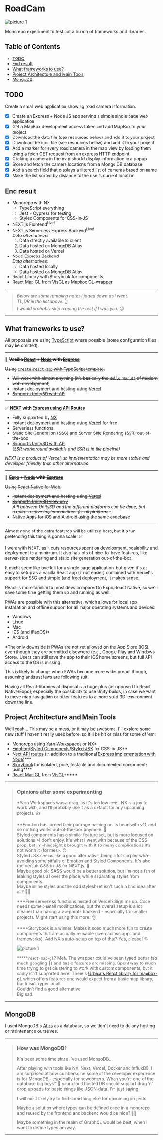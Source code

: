 # RoadCam <!-- omit in toc -->

[![picture 1](images/roadcam-demo.png)](https://roadcam.vercel.app/) 

Monorepo experiment to test out a bunch of frameworks and libraries.

## Table of Contents <!-- omit in toc -->

- [TODO](#todo)
- [End result](#end-result)
- [What frameworks to use?](#what-frameworks-to-use)
- [Project Architecture and Main Tools](#project-architecture-and-main-tools)
- [MongoDB](#mongodb)

## TODO

Create a small web application showing road camera information.

- [x] Create an Express + Node JS app serving a simple single page web application
- [x] Get a MapBox development access token and add MapBox to your project
- [x] Download the data file (see resources below) and add it to your project
- [x] Download the icon file (see resources below) and add it to your project
- [x] Add a marker for every road camera in the map view by loading them using a fetch GET
request from an express HTTP endpoint
- [x] Clicking a camera in the map should display information in a popup
- [x] Store and fetch the camera locations from a Mongo DB database
- [x] Add a search field that displays a filtered list of cameras based on name
- [x] Make the list sorted by distance to the user’s current location

<!-- ### Resources

- [Road cameras geoJSON](https://www.dropbox.com/sh/5cibj2j7idvuynw/AACxDaarpU0EI1GR-bG8xXoga?dl=0)
- [Road camera icon](https://www.dropbox.com/s/kvvpk3rq57jdskd/camera%402x.png?dl=0) -->

## End result

- Monorepo with NX
  - TypeScript everything
  - Jest + Cypress for testing
  - Styled Components for CSS-in-JS
- NEXT.js Frontend<sup>Live!</sup>
- NEXT.js Serverless Express Backend<sup>Live!</sup>  
*Data alternatives:*
  1. Data directly available to client
  2. Data hosted on MongoDB Atlas
  3. Data hosted on Vercel
- Node Express Backend  
*Data alternatives:*
  - Data hosted locally
  - Data hosted on MongoDB Atlas
- React Library with Storybook for components
- React Map GL from VisGL as Mapbox GL-wrapper

---

>_Below are some rambling notes I jotted down as I went._  
>_TL;DR in the list above._ 👆  
>_I would probably skip reading the rest if I was you._ 😉

---

## What frameworks to use?

All proposals are using [TypeScript](https://www.typescriptlang.org/) where possible (some configuration files may be omitted).

---


🚫 **~~Vanilla [React](https://reactjs.org/) + [Node](https://docs.expo.io/workflow/web/) with [Express](https://expressjs.com/)~~**

~~Using [`create-react-app` with TypeScript template](https://create-react-app.dev/docs/adding-typescript/).~~

- ~~Will work with almost anything (it's basically the `Hello World!` of modern web development)~~
- ~~Instant deployment and hosting using [Vercel](https://vercel.com/)~~
- ~~[Supports Unity3D with API](https://www.npmjs.com/package/react-unity-webgl)~~

---

✅ **[NEXT](https://nextjs.org/) with [Express using API Routes](https://vercel.com/guides/using-express-with-vercel)**

- Fully supported by [NX](https://nx.dev/latest/react/guides/nextjs)
- Instant deployment and hosting using [Vercel](https://vercel.com/) for free
- Serverless functions
- Static Site Generation (SSG) and Server Side Rendering (SSR) out-of-the-box
- [Supports Unity3D with API](https://www.npmjs.com/package/react-unity-webgl)  
_([SSR workaround available](https://github.com/jeffreylanters/react-unity-webgl/issues/139#issuecomment-790525055) and [SSR is in the pipeline](https://github.com/jeffreylanters/react-unity-webgl/issues/139#issuecomment-790476259))_

_NEXT is a product of Vercel, so implementation may be more stable and developer friendly than other alternatives_

---

🚫 **~~[Expo](https://expo.io/) + [Node](https://docs.expo.io/workflow/web/) with [Express](https://expressjs.com/)~~**

~~Using [React Native for Web](https://docs.expo.io/workflow/web/).~~

- ~~Instant deployment and hosting using [Vercel](https://vercel.com/)~~
- ~~[Supports Unity3D view only](https://www.npmjs.com/package/react-unity-webgl)~~  
~~_API between Unity3D and the different platforms can be done, but requires native implementations for all platforms._~~
- ~~Native Apps for iOS and Android using the same codebase~~

---

Almost none of the extra features will be utilized here, but it's fun pretending this thing is gonna scale. 📈

I went with NEXT, as it cuts resources spent on development, scalability and deployment to a minimum. It also has lots of nice-to-have features, like server-side rendering and static site generation out-of-the-box.

It might seem like overkill for a single page application, but given it's as easy to setup as a vanilla React app (if not easier) combined with Vercel's support for SSG and simple (and free) deployment, it makes sense.

React is more familiar to most devs compared to Expo/React Native, so we'll save some time getting them up and running as well.

PWAs are possible with this alternative, which allows for local app installation and offline support for all major operating systems and devices:

- Windows
- Linux
- Mac
- iOS (and iPadOS)\*
- Android

\*The only downside is PWAs are not yet allowed on the App Store (iOS), even though they are permitted elsewhere (e.g., Google Play and Windows Store). Users can still save the app to their iOS home screens, but full API access to the OS is missing.

This is likely to change when PWAs become more widespread, though, assuming antitrust laws are following suit.

Having all React-libraries at disposal is a huge plus (as opposed to React Native/Expo); especially the possibility to use Unity builds, in case we want to move map navigation or other features to a more solid 3D-environment down the line.

## Project Architecture and Main Tools

Well yeah... This may be a mess, or it may be awesome. I'll explore some new stuff I haven't really used before, so it'll be hit or miss for some of 'em:

- Monorepo using ~~[Yarn Workspaces](https://classic.yarnpkg.com/en/docs/workspaces/)~~ or [NX](https://nx.dev/)\*
- ~~[Emotion](https://emotion.sh/docs/introduction)~~/[Styled Components](https://styled-components.com/)/~~[Styled JSX](https://www.npmjs.com/package/styled-jsx)~~ for CSS-in-JS\*\*
- [Next API routes](https://vercel.com/guides/using-express-with-vercel) (in addition to a traditional [Express implementation with Node](https://expressjs.com/))***
- [Storybook](https://storybook.js.org/) for isolated, pure, testable and documented components using****
- [React Map GL](https://github.com/visgl/react-map-gl) from [VisGL](https://github.com/visgl)*****

---

>### Opinions after some experimenting
>
>\*Yarn Workspaces was a drag, as it's too low level. NX is a joy to work with, and I'll probably use it as a default for any upcoming projects. 👍
>
>\*\*Emotion has turned their package naming on its head with v11, and so nothing works out-of-the-box anymore. 😤   
>Styled components has a similar feature set, but is more focused on solutions >I don't enjoy. It's what I went with because of the CSS-prop, but in >hindsight it brought with it so many complications it's not worth it (for me)>. 😔  
>Styled JSX seems like a good alternative, being a lot simpler while avoiding some pitfalls of Emotion and Styled Components. It's also the default CSS-in-JS for NEXT.js. 🤔  
>Maybe good old SASS would be a better solution, but I'm not a fan of leaking styles all over the place, while separating styles from components.  
>Maybe inline styles and the odd stylesheet isn't such a bad idea after all? 🤷‍♂️
>
>
>\*\*\*Free serverless functions hosted on Vercel? Sign me up. Code needs some >small modifications, but the overall setup is a lot cleaner than having a >separate backend - especially for smaller projects. Might start using this more. 👌
>
>\*\*\*\*Storybook is a winner. Makes it sooo much more fun to create components that are actually reusable (even across apps and frameworks). Add NX's auto-setup on top of that? Yes, please! 💘
>
>![picture 1](images/storybook.png)  
>
>\*\*\*\*\*`react-map-gl`? Meh. The wrapper could've been typed better (so much googling 🥵) and basic features are missing. Spent way to much time trying to get clustering to work with custom components, but it sadly isn't supported here. There's <a href="https://github.com/urbica/react-map-gl">Urbica's React library for mapbox-gl</a>, which offers features one would expect from a basic map library, but it isn't typed at all.  
>Couldn't find a good alternative.  
>Big sad.

---

## MongoDB

I used MongoDB's [Atlas](https://www.mongodb.com/cloud/atlas) as a database, so we don't need to do any hosting or maintenance ourselves.

---

>### How was MongoDB?
>
>It's been some time since I've used MongoDB...
>
>After playing with tools like NX, Next, Vercel, Docker and InfluxDB, I am surprised at how cumbersome some of the developer experience is for MongoDB - especially for newcomers. When you're one of the database big boys™ 💪 your cloud hosted DB should support drag 'n' drop uploads for basic things like JSON-data. I'm just saying.
>
>I will most likely try to find something else for upcoming projects.
>
>Maybe a solution where types can be defined once in a monorepo and reused by the frontend and backend would be nice? 🤔💭
>
>Maybe something in the realm of GraphQL would be best, when I want to define types anyway.

---